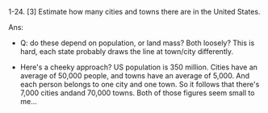 1-24. [3] Estimate how many cities and towns there are in the United States.

Ans: 
- Q: do these depend on population, or land mass? Both loosely? This is hard, each state probably draws the line at town/city differently.

- Here's a cheeky approach? US population is 350 million. Cities have an average of 50,000 people, and towns have an average of 5,000. And each person belongs to one city and one town. So it follows that there's 7,000 cities andand 70,000 towns. Both of those figures seem small to me...

